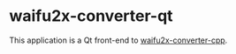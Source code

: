 # waifu2x-converter-qt

This application is a Qt front-end to [waifu2x-converter-cpp](https://github.com/WL-Amigo/waifu2x-converter-cpp).